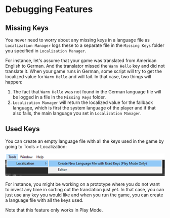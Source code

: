 # Debugging Features

## Missing Keys
You never need to worry about any missing keys in a language file as `Localization Manager` logs these to a separate file in the `Missing Keys` folder you specified in `Localization Manager`. 

For instance, let's assume that your game was translated from American English to German. And the translator missed the `Warm Hello` key and did not translate it. When your game runs in German, some script will try to get the localized value for `Warm Hello` and will fail. In that case, two things will happen:

 1. The fact that `Warm Hello` was not found in the German language file will be logged in a file in the `Missing Keys` folder.
 2. `Localization Manager` will return the localized value for the fallback language, which is first the system language of the player and if that also fails, the main language you set in `Localization Manager`.

## Used Keys
You can create an empty language file with all the keys used in the game by going to Tools > Localization:

![Used Keys Menu](img/debugging_used_keys.png)

For instance, you might be working on a prototype where you do not want to invest any time in sorting out the translation just yet. In that case, you can just use any key you would like and when you run the game, you can create a language file with all the keys used.

Note that this feature only works in Play Mode.